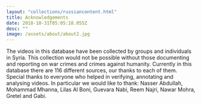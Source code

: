 ```yaml
---
layout: "collections/russiancontent.html"
title: Acknowledgements
date: 2018-10-31T05:05:18.055Z
desc: ""
image: /assets/about/about2.jpg
---
```


The videos in this database have been collected by groups and individuals in Syria. This collection would not be possible without those documenting and reporting on war crimes and crimes against humanity. Currently in this database there are 116 different sources, our thanks to each of them.
Special thanks to everyone who helped in verifying, annotating and analysing videos. In particular we would like to thank:
Nasser Abdullah, Mohammad Mhanna, Lilas Al Boni, Guevara Nabi, Reem Najri, Nawar Mohra, Gretel and Gabi.
